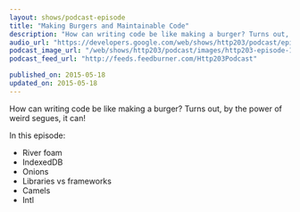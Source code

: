 ```yaml
---
layout: shows/podcast-episode
title: "Making Burgers and Maintainable Code"
description: "How can writing code be like making a burger? Turns out, by the power of weird segues, it can!"
audio_url: "https://developers.google.com/web/shows/http203/podcast/episode-1.mp3"
podcast_image_url: "/web/shows/http203/podcast/images/http203-episode-1-art.jpg"
podcast_feed_url: "http://feeds.feedburner.com/Http203Podcast"

published_on: 2015-05-18
updated_on: 2015-05-18
---
```


How can writing code be like making a burger? Turns out, by the power of weird segues, it can!

In this episode:

* River foam
* IndexedDB
* Onions
* Libraries vs frameworks
* Camels
* Intl
